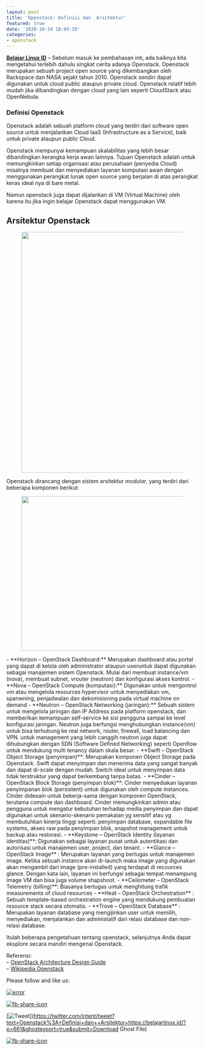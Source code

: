 ```yaml
---
layout: post
title: 'Openstack: Definisi dan  Arsitektur'
featured: true
date: '2020-10-24 18:09:19'
categories:
- openstack
---
```


**[Belajar Linux ID](/)** – Sebelum masuk ke pembahasan inti, ada baiknya kita mengetahui terlebih dahulu singkat cerita adanya Openstack. Openstack merupakan sebuah project open source yang dikembangkan oleh Rackspace dan NASA sejakt tahun 2010. Openstack sendiri dapat digunakan untuk cloud public ataupun private cloud. Openstack relatif lebih mudah jika dibandingkan dengan cloud yang lain seperti CloudStack atau OpenNebula.

### Definisi Openstack

Openstack adalah sebuah platform cloud yang terdiri dari software open source untuk menjalankan Cloud IaaS (Infrastructure as a Service), baik untuk private ataupun public Cloud.

Openstack mempunyai kemampuan skalabilitas yang lebih besar dibandingkan kerangka kerja awan lainnya. Tujuan Openstack adalah untuk memungkinkan setiap organisasi atau perusahaan (penyedia Cloud) misalnya membuat dan menyediakan layanan komputasi awan dengan menggunakan perangkat lunak open source yang berjalan di atas perangkat keras ideal nya di bare metal.

Namun openstack juga dapat dijalankan di VM (Virtual Machine) oleh karena itu jika ingin belajar Openstack dapat menggunakan VM.

## Arsitektur Openstack

<figure class="aligncenter size-large"><img loading="lazy" width="1024" height="630" src="/content/images/wordpress/2020/10/openstack1-1024x630.png" alt="" class="wp-image-663" srcset="/content/images/wordpress/2020/10/openstack1-1024x630.png 1024w, /content/images/wordpress/2020/10/openstack1-300x185.png 300w, /content/images/wordpress/2020/10/openstack1-768x473.png 768w, /content/images/wordpress/2020/10/openstack1.png 1300w" sizes="(max-width: 1024px) 100vw, 1024px"></figure>

Openstack dirancang dengan sistem arsitektur _modular,_ yang terdiri dari beberapa komponen berikut:

<figure class="wp-block-image size-large"><img loading="lazy" width="720" height="405" src="/content/images/wordpress/2020/10/openstack-2.jpg" alt="" class="wp-image-664" srcset="/content/images/wordpress/2020/10/openstack-2.jpg 720w, /content/images/wordpress/2020/10/openstack-2-300x169.jpg 300w" sizes="(max-width: 720px) 100vw, 720px"></figure>
- **Horizon – OpenStack Dashboard:** Merupakan dashboard atau portal yang dapat di kelola oleh administrator ataupun useruntuk dapat digunakan sebagai manajemen sistem Openstack. Mulai dari membuat instance/vm (nova), membuat subnet, vrouter (neutron) dan konfigurasi akses kontrol.  
- **Nova – OpenStack Compute (komputasi):** Digunakan untuk mengontrol vm atau mengelola resources hypervisor untuk menyediakan vm, spanwning, penjadwalan dan dekomisioning pada virtual machine on demand  
- **Neutron – OpenStack Networking (jaringan):** Sebuah sistem untuk mengelola jaringan dan IP Address pada platform openstack, dan memberikan kemampuan self-service ke sisi pengguna sampai ke level konfigurasi jaringan. Neutron juga berfungsi menghubungkan instance(vm) untuk bisa terhubung ke real network, router, firewall, load balancing dan VPN. untuk management yang lebih canggih neutron juga dapat dihubungkan dengan SDN (Software Defined Networking) seperti Openflow untuk mendukung multi tenancy dalam skala besar.  
- **Swift – OpenStack Object Storage (penyimpan)**: Merupakan komponen Object Storage pada Openstack. Swift dapat menyimpan dan menerima data yang sangat banyak dan dapat di-scale dengan mudah. Switch ideal untuk menyimpan data tidak terstruktur yang dapat berkembang tanpa batas.  
- **Cinder – OpenStack Block Storage (penyimpan blok)**: Cinder menyediakan layanan penyimpanan blok (persistent) untuk digunakan oleh compute instances. Cinder didesain untuk bekerja-sama dengan komponen OpenStack, terutama compute dan dashboard. Cinder memungkinkan admin atau pengguna untuk mengatur kebutuhan terhadap media penyimpan dan dapat digunakan untuk skenario-skenario pemakaian yg sensitif atau yg membutuhkan kinerja tinggi seperti: penyimpan database, expandable file systems, akses raw pada penyimpan blok, snapshot management untuk backup atau restorasi.  
- **Keystone – OpenStack Identity (layanan identitas)**: Digunakan sebagai layanan pusat untuk autentikasi dan autorisasi untuk manajemen user, project, dan tenant.  
- **Glance – OpenStack Image** : Merupakan layanan yang bertugas untuk manajemen image. Ketika sebuah instance akan di-launch maka image yang digunakan akan mengambil dari image (pre-installed) yang terdapat di recources glance. Dengan kata lain, layanan ini berfungsi sebagai tempat menampung image VM dan bisa juga volume shapshoot.  
- **Ceilometer – OpenStack Telemetry (billing)**: Biasanya bertugas untuk menghitung trafik measurements of cloud resources  
- **Heat – OpenStack Orchestration** : Sebuah template-based orchestration engine yang mendukung pembuatan resource stack secara otomatis.  
- **Trove – OpenStack Database** : Merupakan layanan database yang mengijinkan user untuk memilih, menyediakan, menjalankan dan administatif dari relasi database dan non-relasi database.

Itulah beberapa pengetahuan tentang openstack, selanjutnya Anda dapat eksplore secara mandiri mengenai Openstack.   
  
Referensi:   
– [OpenStack Architecture Design Guide](https://docs.openstack.org/arch-design/)  
– [Wikipedia Openstack](https://en.wikipedia.org/wiki/OpenStack)

Please follow and like us:

[![error](/wp-content/plugins/ultimate-social-media-icons/images/follow_subscribe.png)](https://api.follow.it/widgets/icon/VHc3d1lpVGdwRnE5QnV0eERCNUx5RCtvTTVoUkNYS3NNRmd5eVhlQW9tNXRHS3VTbGh6Y0NybkRJRS8zSGpjRDVZb1ZGMlNTSEpJYUpuZzZqNzdnd3VSN3dwM2VlQTF6ejJEaGV5UGRUbnlEcHFNd3luYTV4ZTZtUGowVWI2Q2x8M2kzdnBEeUIrUk5xOFI5TXZ3cHF3bFNQRkRJSGhUNGdrRFd0TlNtdE1OWT0=/OA==/)

[![fb-share-icon](/wp-content/plugins/ultimate-social-media-icons/images/visit_icons/fbshare_bck.png "Facebook Share")](https://www.facebook.com/sharer/sharer.php?u=https%3A%2F%2Fbelajarlinux.id%2F%3Fp%3D661%26ghostexport%3Dtrue%26submit%3DDownload+Ghost+File)

[![Tweet](/wp-content/plugins/ultimate-social-media-icons/images/visit_icons/en_US_Tweet.svg "Tweet")](https://twitter.com/intent/tweet?text=Openstack%3A+Definisi+dan++Arsitektur+https://belajarlinux.id/?p=661&ghostexport=true&submit=Download Ghost File)

[![fb-share-icon](/wp-content/plugins/ultimate-social-media-icons/images/share_icons/Pinterest_Save/en_US_save.svg "Pin Share")](#)

<!--kg-card-end: html-->